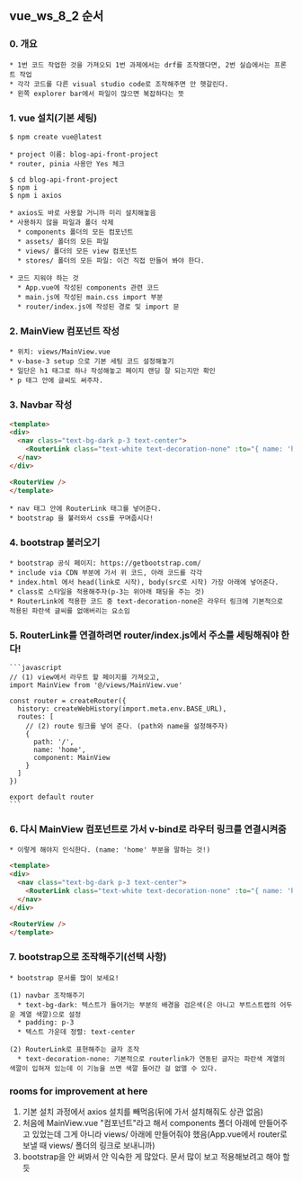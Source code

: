 ## vue_ws_8_2 순서

  ### 0. 개요 
    * 1번 코드 작업한 것을 가져오되 1번 과제에서는 drf를 조작했다면, 2번 실습에서는 프론트 작업
    * 각각 코드를 다른 visual studio code로 조작해주면 안 헷갈린다.
    * 왼쪽 explorer bar에서 파일이 많으면 복잡하다는 뜻

  ### 1. vue 설치(기본 세팅)

    $ npm create vue@latest
    
    * project 이름: blog-api-front-project
    * router, pinia 사용만 Yes 체크
    
    $ cd blog-api-front-project
    $ npm i
    $ npm i axios
    
    * axios도 바로 사용할 거니까 미리 설치해놓음
    * 사용하지 않을 파일과 폴더 삭제
      * components 폴더의 모든 컴포넌트
      * assets/ 폴더의 모든 파일
      * views/ 폴더의 모든 view 컴포넌트
      * stores/ 폴더의 모든 파일: 이건 직접 만들어 봐야 한다.
  
    * 코드 지워야 하는 것
      * App.vue에 작성된 components 관련 코드
      * main.js에 작성된 main.css import 부분
      * router/index.js에 작성된 경로 및 import 문


  ### 2. MainView 컴포넌트 작성
    
    * 위치: views/MainView.vue
    * v-base-3 setup 으로 기본 세팅 코드 설정해놓기
    * 일단은 h1 태그로 하나 작성해놓고 페이지 랜딩 잘 되는지만 확인
    * p 태그 안에 글씨도 써주자.


  ### 3. Navbar 작성

  ```html
  <template>
  <div>
    <nav class="text-bg-dark p-3 text-center">
      <RouterLink class="text-white text-decoration-none" :to="{ name: 'home' }"> Home </RouterLink>
    </nav>
  </div>

  <RouterView />
  </template>
  ```

    * nav 태그 안에 RouterLink 태그를 넣어준다.
    * bootstrap 을 불러와서 css를 꾸며줍시다!
  

  ### 4. bootstrap 불러오기
    
    * bootstrap 공식 페이지: https://getbootstrap.com/
    * include via CDN 부분에 가서 위 코드, 아래 코드를 각각
    * index.html 에서 head(link로 시작), body(src로 시작) 가장 아래에 넣어준다.
    * class로 스타일을 적용해주자(p-3는 위아래 패딩을 주는 것)
    * RouterLink에 적용한 코드 중 text-decoration-none은 라우터 링크에 기본적으로 적용된 파란색 글씨를 없애버리는 요소임
  
  ### 5. RouterLink를 연결하려면 router/index.js에서 주소를 세팅해줘야 한다!
    ```javascript
    // (1) view에서 라우트 할 페이지를 가져오고,
    import MainView from '@/views/MainView.vue'

    const router = createRouter({
      history: createWebHistory(import.meta.env.BASE_URL),
      routes: [
        // (2) route 링크를 넣어 준다. (path와 name을 설정해주자)
        {
          path: '/',
          name: 'home',
          component: MainView
        }
      ]
    })

    export default router
    ```
  
  ### 6. 다시 MainView 컴포넌트로 가서 v-bind로 라우터 링크를 연결시켜줌

    * 이렇게 해야지 인식한다. (name: 'home' 부분을 말하는 것!)
  
  ```html
  <template>
  <div>
    <nav class="text-bg-dark p-3 text-center">
      <RouterLink class="text-white text-decoration-none" :to="{ name: 'home' }"> Home </RouterLink>
    </nav>
  </div>

  <RouterView />
  </template>
  ```


  ### 7. bootstrap으로 조작해주기(선택 사항)
    * bootstrap 문서를 많이 보세요!

    (1) navbar 조작해주기
      * text-bg-dark: 텍스트가 들어가는 부분의 배경을 검은색(은 아니고 부트스트랩의 어두운 계열 색깔)으로 설정
      * padding: p-3
      * 텍스트 가운데 정렬: text-center
    
    (2) RouterLink로 표현해주는 글자 조작
      * text-decoration-none: 기본적으로 routerlink가 연동된 글자는 파란색 계열의 색깔이 입혀져 있는데 이 기능을 쓰면 색깔 들어간 걸 없앨 수 있다.


### rooms for improvement at here
  1. 기본 설치 과정에서 axios 설치를 빼먹음(뒤에 가서 설치해줘도 상관 없음)
  2. 처음에 MainView.vue "컴포넌트"라고 해서 components 폴더 아래에 만들어주고 있었는데 그게 아니라 views/ 아래에 만들어줘야 했음(App.vue에서 router로 보낼 때 views/ 폴더의 링크로 보내니까)
  3. bootstrap을 안 써봐서 안 익숙한 게 많았다. 문서 많이 보고 적용해보려고 해야 할 듯